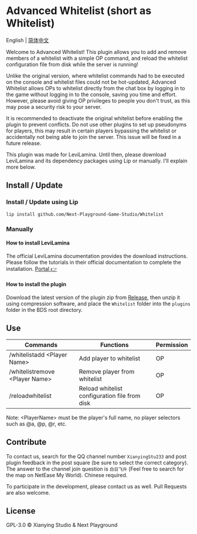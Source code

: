# Advanced Whitelist (short as Whitelist)

English | [简体中文](https://github.com/Next-Playground-Game-Studio/Whitelist/blob/main/README.zh.md)

Welcome to Advanced Whitelist! This plugin allows you to add and remove members of a whitelist with a simple OP command, and reload the whitelist configuration file from disk while the server is running!

Unlike the original version, where whitelist commands had to be executed on the console and whitelist files could not be hot-updated, Advanced Whitelist allows OPs to whitelist directly from the chat box by logging in to the game without logging in to the console, saving you time and effort. However, please avoid giving OP privileges to people you don't trust, as this may pose a security risk to your server.

It is recommended to deactivate the original whitelist before enabling the plugin to prevent conflicts. Do not use other plugins to set up pseudonyms for players, this may result in certain players bypassing the whitelist or accidentally not being able to join the server. This issue will be fixed in a future release.

This plugin was made for LeviLamina. Until then, please download LeviLamina and its dependency packages using Lip or manually. I'll explain more below.

## Install / Update

### Install / Update using Lip

```shell
lip install github.com/Next-Playground-Game-Studio/Whitelist
```

### Manually

#### How to install LeviLamina

The official LeviLamina documentation provides the download instructions. Please follow the tutorials in their official documentation to complete the installation. [Portal 👉](https://levilamina.liteldev.com/zh/install/)

#### How to install the plugin  

Download the latest version of the plugin zip from [Release](https://github.com/Next-Playground-Game-Studio/Whitelist/releases), then unzip it using compression software, and place the `Whitelist` folder into the `plugins` folder in the BDS root directory.

## Use

| Commands | Functions | Permission |
| --- | --- | --- |
| /whitelistadd \<Player Name> | Add player to whitelist | OP  |
| /whitelistremove \<Player Name> | Remove player from whitelist | OP  |
| /reloadwhitelist | Reload whitelist configuration file from disk | OP  |

Note: \<PlayerName> must be the player's full name, no player selectors such as @a, @p, @r, etc.

## Contribute

To contact us, search for the QQ channel number `XianyingStu233` and post plugin feedback in the post square (be sure to select the correct category). The answer to the channel join question is `白日飞升` (Feel free to search for the map on NetEase My World). Chinese required.

To participate in the development, please contact us as well. Pull Requests are also welcome.

## License

GPL-3.0 © Xianying Studio & Next Playground
